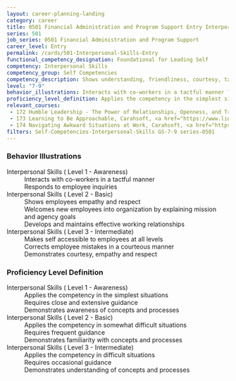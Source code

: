 ```yaml
---
layout: career-planning-landing
category: career
title: 0501 Financial Administration and Program Support Entry Interpersonal Skills
series: 501
job_series: 0501 Financial Administration and Program Support
career_level: Entry
permalink: /cards/501-Interpersonal-Skills-Entry
functional_competency_designation: Foundational for Leading Self
competency: Interpersonal Skills
competency_group: Self Competencies
competency_description: Shows understanding, friendliness, courtesy, tact, empathy, concern, and politeness to others; develops and maintains effective relationships with others; may include effectively dealing with individuals who are difficult, hostile, or distressed; relates well to people from varied backgrounds and different situations; is sensitive to cultural diversity, race, gender, disabilities, and other individual differences
level: "7-9"
behavior_illustrations: Interacts with co-workers in a tactful manner ? Responds to employee inquiries ? Shows employees empathy and respect ? Welcomes new employees into organization by explaining mission and agency goals ? Develops and maintains effective working relationships ? Makes self accessible to employees at all levels ? Corrects employee mistakes in a courteous manner ? Demonstrates courtesy, empathy and respect
proficiency_level_definition: Applies the competency in the simplest situations ? Requires close and extensive guidance ? Demonstrates awareness of concepts and processes ? Applies the competency in somewhat difficult situations ? Requires frequent guidance ? Demonstrates familiarity with concepts and processes ? Applies the competency in difficult situations ? Requires occasional guidance ? Demonstrates understanding of concepts and processes
relevant_courses: 
 - 172 Humble Leadership - The Power of Relationships, Openness, and Trust (getAbstract Summary), Carahsoft, <a href="https://www.linkedin.com/learning/humble-leadership-the-power-of-relationships-openness-and-trust-getabstract-summary">https://www.linkedin.com/learning/humble-leadership-the-power-of-relationships-openness-and-trust-getabstract-summary</a>
 - 173 Learning to Be Approachable, Carahsoft, <a href="https://www.linkedin.com/learning/learning-to-be-approachable">https://www.linkedin.com/learning/learning-to-be-approachable</a>
 - 174 Navigating Awkward Situations at Work, Carahsoft, <a href="https://www.linkedin.com/learning/navigating-awkward-situations-at-work">https://www.linkedin.com/learning/navigating-awkward-situations-at-work</a>
filters: Self-Competencies-Interpersonal-Skills GS-7-9 series-0501
---
```


<div class="desktop:grid-col-6 margin-y-205">
  <div class="border-top-05 bg-white padding-2 shadow-5 height-full members-hover border-1px border-gray-30 border-top-orange radius-lg">
    <h3>Behavior Illustrations</h3>
    <dl class="text-base"><dt>Interpersonal Skills ( Level 1 - Awareness)</dt><dd>Interacts with co-workers in a tactful manner </dd><dd> Responds to employee inquiries</dd><dt>Interpersonal Skills ( Level 2 - Basic)</dt><dd>Shows employees empathy and respect </dd><dd> Welcomes new employees into organization by explaining mission and agency goals </dd><dd> Develops and maintains effective working relationships</dd><dt>Interpersonal Skills ( Level 3 - Intermediate)</dt><dd>Makes self accessible to employees at all levels </dd><dd> Corrects employee mistakes in a courteous manner </dd><dd> Demonstrates courtesy, empathy and respect</dd></dl>
  </div>
</div>
<div class="desktop:grid-col-6 margin-y-205">
  <div class="border-top-05 bg-white padding-2 shadow-5 height-full members-hover border-1px border-gray-30 border-top-orange radius-lg">
    <h3>Proficiency Level Definition</h3>
    <dl class="text-base"><dt>Interpersonal Skills ( Level 1 - Awareness)</dt><dd>Applies the competency in the simplest situations </dd><dd> Requires close and extensive guidance </dd><dd> Demonstrates awareness of concepts and processes</dd><dt>Interpersonal Skills ( Level 2 - Basic)</dt><dd>Applies the competency in somewhat difficult situations </dd><dd> Requires frequent guidance </dd><dd> Demonstrates familiarity with concepts and processes</dd><dt>Interpersonal Skills ( Level 3 - Intermediate)</dt><dd>Applies the competency in difficult situations </dd><dd> Requires occasional guidance </dd><dd> Demonstrates understanding of concepts and processes</dd></dl>
  </div>
</div>